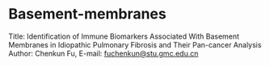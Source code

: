 # Basement-membranes
Title: Identification of Immune Biomarkers Associated With Basement Membranes in Idiopathic Pulmonary Fibrosis and Their Pan-cancer Analysis Author: Chenkun Fu, E-mail: fuchenkun@stu.gmc.edu.cn
